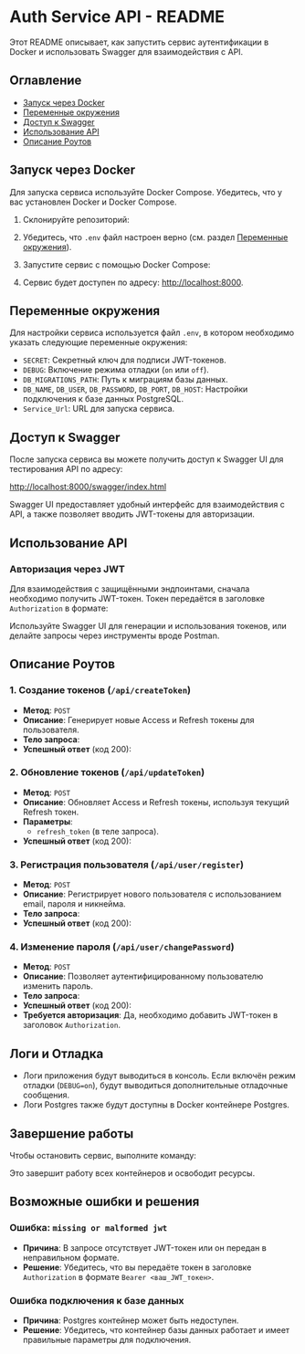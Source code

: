 # Auth Service API - README

Этот README описывает, как запустить сервис аутентификации в Docker и использовать Swagger для взаимодействия с API.

## Оглавление

- [Запуск через Docker](#запуск-через-docker)
- [Переменные окружения](#переменные-окружения)
- [Доступ к Swagger](#доступ-к-swagger)
- [Использование API](#использование-api)
- [Описание Роутов](#описание-роутов)

## Запуск через Docker

Для запуска сервиса используйте Docker Compose. Убедитесь, что у вас установлен Docker и Docker Compose.

1. Склонируйте репозиторий:

2. Убедитесь, что `.env` файл настроен верно (см. раздел [Переменные окружения](#переменные-окружения)).

3. Запустите сервис с помощью Docker Compose:

4. Сервис будет доступен по адресу: [http://localhost:8000](http://localhost:8000).

## Переменные окружения

Для настройки сервиса используется файл `.env`, в котором необходимо указать следующие переменные окружения:

- `SECRET`: Секретный ключ для подписи JWT-токенов.
- `DEBUG`: Включение режима отладки (`on` или `off`).
- `DB_MIGRATIONS_PATH`: Путь к миграциям базы данных.
- `DB_NAME`, `DB_USER`, `DB_PASSWORD`, `DB_PORT`, `DB_HOST`: Настройки подключения к базе данных PostgreSQL.
- `Service_Url`: URL для запуска сервиса.

## Доступ к Swagger

После запуска сервиса вы можете получить доступ к Swagger UI для тестирования API по адресу:

[http://localhost:8000/swagger/index.html](http://localhost:8000/swagger/index.html)

Swagger UI предоставляет удобный интерфейс для взаимодействия с API, а также позволяет вводить JWT-токены для авторизации.

## Использование API

### Авторизация через JWT

Для взаимодействия с защищёнными эндпоинтами, сначала необходимо получить JWT-токен. Токен передаётся в заголовке `Authorization` в формате:

Используйте Swagger UI для генерации и использования токенов, или делайте запросы через инструменты вроде Postman.

## Описание Роутов

### 1. Создание токенов (`/api/createToken`)

- **Метод**: `POST`
- **Описание**: Генерирует новые Access и Refresh токены для пользователя.
- **Тело запроса**:
- **Успешный ответ** (код 200):

### 2. Обновление токенов (`/api/updateToken`)

- **Метод**: `POST`
- **Описание**: Обновляет Access и Refresh токены, используя текущий Refresh токен.
- **Параметры**:
  - `refresh_token` (в теле запроса).
- **Успешный ответ** (код 200):

### 3. Регистрация пользователя (`/api/user/register`)

- **Метод**: `POST`
- **Описание**: Регистрирует нового пользователя с использованием email, пароля и никнейма.
- **Тело запроса**:
- **Успешный ответ** (код 200):

### 4. Изменение пароля (`/api/user/changePassword`)

- **Метод**: `POST`
- **Описание**: Позволяет аутентифицированному пользователю изменить пароль.
- **Тело запроса**:
- **Успешный ответ** (код 200):
- **Требуется авторизация**: Да, необходимо добавить JWT-токен в заголовок `Authorization`.

## Логи и Отладка

- Логи приложения будут выводиться в консоль. Если включён режим отладки (`DEBUG=on`), будут выводиться дополнительные отладочные сообщения.
- Логи Postgres также будут доступны в Docker контейнере Postgres.

## Завершение работы

Чтобы остановить сервис, выполните команду:

Это завершит работу всех контейнеров и освободит ресурсы.

## Возможные ошибки и решения

### Ошибка: `missing or malformed jwt`

- **Причина**: В запросе отсутствует JWT-токен или он передан в неправильном формате.
- **Решение**: Убедитесь, что вы передаёте токен в заголовке `Authorization` в формате `Bearer <ваш_JWT_токен>`.

### Ошибка подключения к базе данных

- **Причина**: Postgres контейнер может быть недоступен.
- **Решение**: Убедитесь, что контейнер базы данных работает и имеет правильные параметры для подключения.